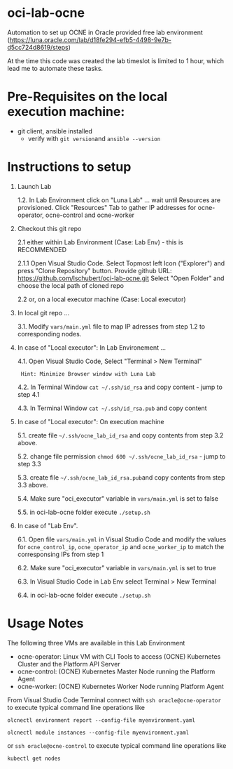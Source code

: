 # oci-lab-ocne
Automation to set up OCNE in Oracle provided free lab environment (https://luna.oracle.com/lab/d18fe294-efb5-4498-9e7b-d5cc724d8619/steps)

At the time this code was created the lab timeslot is limited to 1 hour, which lead me to automate these tasks.

# Pre-Requisites on the local execution machine:
- git client, ansible installed
    - verify with ```git version```and ```ansible --version```


# Instructions to setup

1. Launch Lab

    1.2. In Lab Environment click on "Luna Lab" ... wait until Resources are provisioned. Click "Resources" Tab to gather IP addresses for ocne-operator, ocne-control and ocne-worker

2. Checkout this git repo 

    2.1 either within Lab Environment (Case: Lab Env) - this is RECOMMENDED

    2.1.1 Open Visual Studio Code. Select Topmost left Icon ("Explorer") and press "Clone Repository" button.
    Provide github URL: https://github.com/lschubert/oci-lab-ocne.git
    Select "Open Folder" and choose the local path of cloned repo

    2.2 or, on a local executor machine (Case: Local executor)

3.  In local git repo ...

    3.1. Modify ```vars/main.yml``` file to map IP adresses from step 1.2 to corresponding nodes.

4. In case of "Local executor": In Lab Environement ...

    4.1. Open Visual Studio Code, Select "Terminal > New Terminal"
    
        Hint: Minimize Browser window with Luna Lab

    4.2. In Terminal Window ```cat ~/.ssh/id_rsa``` and copy content - jump to step 4.1 

    4.3. In Terminal Window ```cat ~/.ssh/id_rsa.pub``` and copy content

5. In case of "Local executor": On execution machine

    5.1. create file ```~/.ssh/ocne_lab_id_rsa``` and copy contents from step 3.2 above.

    5.2. change file permission ```chmod 600 ~/.ssh/ocne_lab_id_rsa``` - jump to step 3.3

    5.3. create file ```~/.ssh/ocne_lab_id_rsa.pub```and copy contents from step 3.3 above.

    5.4. Make sure "oci_executor" variable in ```vars/main.yml``` is set to false

    5.5. in oci-lab-ocne folder execute ```./setup.sh``` 


6. In case of "Lab Env". 

    6.1. Open file ```vars/main.yml``` in Visual Studio Code and modify the values for ```ocne_control_ip```, ```ocne_operator_ip``` and ```ocne_worker_ip``` to match the corresponsing IPs from step 1

    6.2. Make sure "oci_executor" variable in ```vars/main.yml``` is set to true 

    6.3. In Visual Studio Code in Lab Env select Terminal > New Terminal

    6.4. in oci-lab-ocne folder execute ```./setup.sh```

# Usage Notes

The following three VMs are available in this Lab Environment

* ocne-operator: Linux VM with CLI Tools to access (OCNE) Kubernetes Cluster and the Platform API Server 
* ocne-control: (OCNE) Kubernetes Master Node running the Platform Agent
* ocne-worker: (OCNE) Kubernetes Worker Node running Platform Agent

From Visual Studio Code Terminal connect with
```ssh oracle@ocne-operator``` to execute typical command line operations like 

```olcnectl environment report --config-file myenvironment.yaml```

```olcnectl module instances --config-file myenvironment.yaml```

or 
```ssh oracle@ocne-control``` to execute typical command line operations like

```kubectl get nodes``` 

